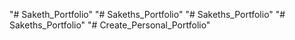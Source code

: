 "# Saketh_Portfolio" 
"# Sakeths_Portfolio" 
"# Sakeths_Portfolio" 
"# Sakeths_Portfolio" 
"# Create_Personal_Portfolio" 
